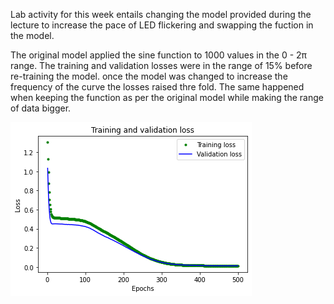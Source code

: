 Lab activity for this week entails changing the model provided during the lecture to increase the pace of LED flickering and swapping the fuction in the model.

The original model applied the sine function to 1000 values in  the  0 - 2π range. The training and validation losses were in the range of 15% before re-training the model. once the model was changed to increase the frequency of the curve the losses raised thre fold. The same happened when keeping the function as per the original model while making the range of data bigger.


![alt text](https://github.com/SimoneUCL/casa0018/blob/main/Week3/myWeek3/Cos_loss.png)

